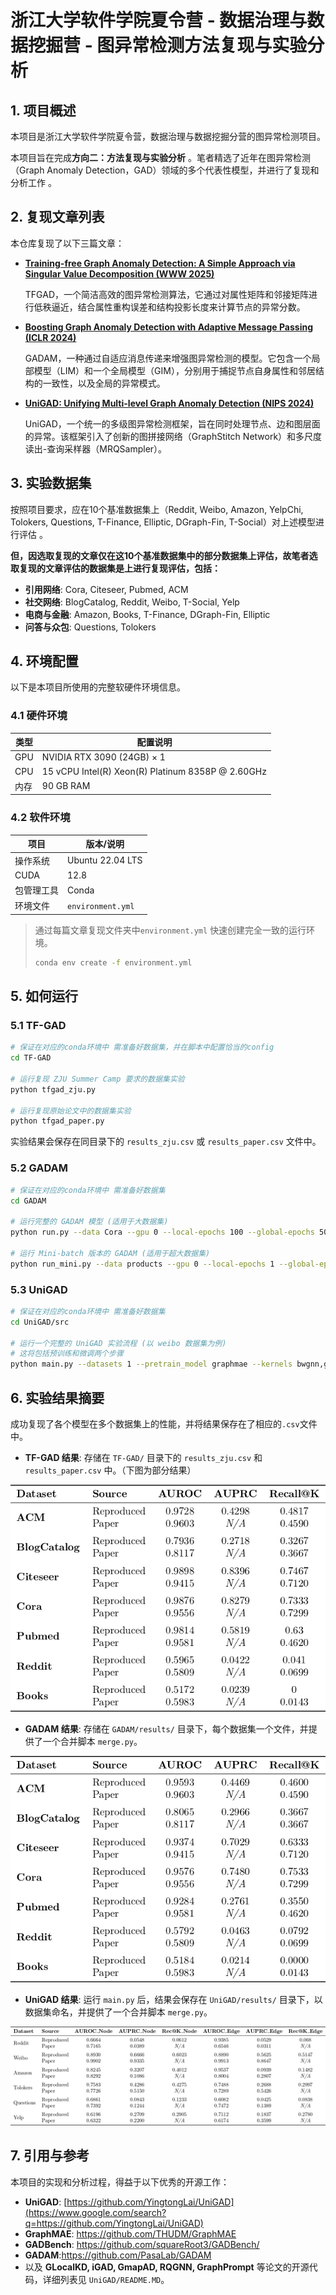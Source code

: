 # 浙江大学软件学院夏令营 - 数据治理与数据挖掘营 - 图异常检测方法复现与实验分析

## 1. 项目概述

本项目是浙江大学软件学院夏令营，数据治理与数据挖掘分营的图异常检测项目。

本项目旨在完成**方向二：方法复现与实验分析** 。笔者精选了近年在图异常检测（Graph Anomaly Detection，GAD）领域的多个代表性模型，并进行了复现和分析工作 。

## 2. 复现文章列表

本仓库复现了以下三篇文章：

- **[Training-free Graph Anomaly Detection: A Simple Approach via Singular Value Decomposition (WWW 2025)](https://openreview.net/forum?id=OG1qScEqHK#discussion)**

    TFGAD，一个简洁高效的图异常检测算法，它通过对属性矩阵和邻接矩阵进行低秩逼近，结合属性重构误差和结构投影长度来计算节点的异常分数。

- **[Boosting Graph Anomaly Detection with Adaptive Message Passing (ICLR 2024)](https://openreview.net/forum?id=CanomFZssu)**

     GADAM，一种通过自适应消息传递来增强图异常检测的模型。它包含一个局部模型（LIM）和一个全局模型（GIM），分别用于捕捉节点自身属性和邻居结构的一致性，以及全局的异常模式。

- **[UniGAD: Unifying Multi-level Graph Anomaly Detection (NIPS 2024)](https://arxiv.org/abs/2411.06427)**

    UniGAD，一个统一的多级图异常检测框架，旨在同时处理节点、边和图层面的异常。该框架引入了创新的图拼接网络（GraphStitch Network）和多尺度读出-查询采样器（MRQSampler）。

## 3. 实验数据集

按照项目要求，应在10个基准数据集上（Reddit, Weibo, Amazon,  YelpChi, Tolokers, Questions, T-Finance, Elliptic, DGraph-Fin, T-Social）对上述模型进行评估 。

**但，因选取复现的文章仅在这10个基准数据集中的部分数据集上评估，故笔者选取复现的文章评估的数据集是上进行复现评估，包括：**

- **引用网络**: Cora, Citeseer, Pubmed, ACM
- **社交网络**: BlogCatalog, Reddit, Weibo, T-Social, Yelp
- **电商与金融**: Amazon, Books, T-Finance, DGraph-Fin, Elliptic
- **问答与众包**: Questions, Tolokers

## 4. 环境配置

以下是本项目所使用的完整软硬件环境信息。

### 4.1 硬件环境

| 类型 | 配置说明                                          |
| ---- | ------------------------------------------------- |
| GPU  | NVIDIA RTX 3090 (24GB) × 1                        |
| CPU  | 15 vCPU Intel(R) Xeon(R) Platinum 8358P @ 2.60GHz |
| 内存 | 90 GB RAM                                         |

### 4.2 软件环境

| 项目       | 版本/说明         |
| ---------- | ----------------- |
| 操作系统   | Ubuntu 22.04 LTS  |
| CUDA       | 12.8              |
| 包管理工具 | Conda             |
| 环境文件   | `environment.yml` |

> 通过每篇文章复现文件夹中`environment.yml` 快速创建完全一致的运行环境。
> ```bash
> conda env create -f environment.yml
> ```

## 5. 如何运行

### 5.1 TF-GAD

```Bash
# 保证在对应的conda环境中 需准备好数据集，并在脚本中配置恰当的config
cd TF-GAD

# 运行复现 ZJU Summer Camp 要求的数据集实验
python tfgad_zju.py

# 运行复现原始论文中的数据集实验
python tfgad_paper.py
```

实验结果会保存在同目录下的 `results_zju.csv` 或 `results_paper.csv` 文件中。

### 5.2 GADAM

```Bash
# 保证在对应的conda环境中 需准备好数据集
cd GADAM

# 运行完整的 GADAM 模型 (适用于大数据集)
python run.py --data Cora --gpu 0 --local-epochs 100 --global-epochs 50 --local-lr 1e-3 --global-lr 5e-4

# 运行 Mini-batch 版本的 GADAM (适用于超大数据集)
python run_mini.py --data products --gpu 0 --local-epochs 1 --global-epochs 20
```

### 5.3 UniGAD

```Bash
# 保证在对应的conda环境中 需准备好数据集
cd UniGAD/src

# 运行一个完整的 UniGAD 实验流程 (以 weibo 数据集为例)
# 这将包括预训练和微调两个步骤
python main.py --datasets 1 --pretrain_model graphmae --kernels bwgnn,gcn --lr 5e-4 --save_model --epoch_pretrain 50 --batch_size 1 --khop 1 --epoch_ft 300 --lr_ft 0.003 --final_mlp_layers 3 --cross_modes ne2ne,n2ne,e2ne --metric AUROC --trials 5
```

## 6. 实验结果摘要

成功复现了各个模型在多个数据集上的性能，并将结果保存在了相应的`.csv`文件中。

- **TF-GAD 结果**: 存储在 `TF-GAD/` 目录下的 `results_zju.csv` 和 `results_paper.csv` 中。（下图为部分结果）

![](figure/tfgad1.jpg)

- **GADAM 结果**: 存储在 `GADAM/results/` 目录下，每个数据集一个文件，并提供了一个合并脚本 `merge.py`。

![](figure/gadam.jpg)

- **UniGAD 结果**: 运行 `main.py` 后，结果会保存在 `UniGAD/results/` 目录下，以数据集命名，并提供了一个合并脚本 `merge.py`。

![](figure/unigad.jpg)

## 7. 引用与参考

本项目的实现和分析过程，得益于以下优秀的开源工作：

- **UniGAD**: [https://github.com/YingtongLai/UniGAD](https://www.google.com/search?q=https://github.com/YingtongLai/UniGAD)
- **GraphMAE**: https://github.com/THUDM/GraphMAE
- **GADBench**: https://github.com/squareRoot3/GADBench/
- **GADAM**:https://github.com/PasaLab/GADAM
- 以及 **GLocalKD, iGAD, GmapAD, RQGNN, GraphPrompt** 等论文的开源代码，详细列表见 `UniGAD/README.MD`。